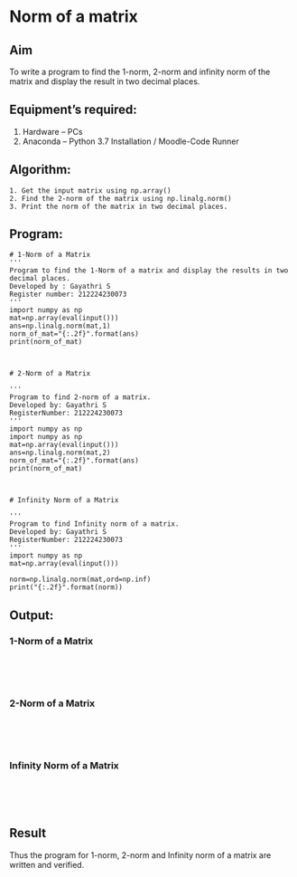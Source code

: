 # Norm of a matrix
## Aim
To write a program to find the 1-norm, 2-norm and infinity norm of the matrix and display the result in two decimal places.
## Equipment’s required:
1.	Hardware – PCs
2.	Anaconda – Python 3.7 Installation / Moodle-Code Runner
## Algorithm:
	1. Get the input matrix using np.array()   
    2. Find the 2-norm of the matrix using np.linalg.norm()
	3. Print the norm of the matrix in two decimal places.
## Program:
```
# 1-Norm of a Matrix
'''
Program to find the 1-Norm of a matrix and display the results in two decimal places.
Developed by : Gayathri S 
Register number: 212224230073
'''
import numpy as np
mat=np.array(eval(input()))
ans=np.linalg.norm(mat,1)
norm_of_mat="{:.2f}".format(ans)
print(norm_of_mat)



# 2-Norm of a Matrix

'''
Program to find 2-norm of a matrix.
Developed by: Gayathri S 
RegisterNumber: 212224230073
'''
import numpy as np
import numpy as np
mat=np.array(eval(input()))
ans=np.linalg.norm(mat,2)
norm_of_mat="{:.2f}".format(ans)
print(norm_of_mat)



# Infinity Norm of a Matrix

'''
Program to find Infinity norm of a matrix.
Developed by: Gayathri S 
RegisterNumber: 212224230073
'''
import numpy as np
mat=np.array(eval(input()))

norm=np.linalg.norm(mat,ord=np.inf)
print("{:.2f}".format(norm))

```


## Output:
### 1-Norm of a Matrix
<br>
<br>
<br>

### 2-Norm of a Matrix
<br>
<br>
<br>

### Infinity Norm of a Matrix
<br>
<br>
<br>

## Result
Thus the program for 1-norm, 2-norm and Infinity norm of a matrix are written and verified.
